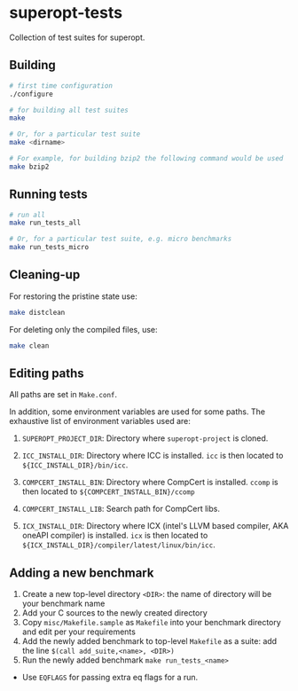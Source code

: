 superopt-tests
==============

Collection of test suites for superopt.

## Building

```sh
# first time configuration
./configure

# for building all test suites
make

# Or, for a particular test suite
make <dirname>

# For example, for building bzip2 the following command would be used
make bzip2
```

## Running tests

```sh
# run all
make run_tests_all

# Or, for a particular test suite, e.g. micro benchmarks
make run_tests_micro
```

## Cleaning-up

For restoring the pristine state use:
```sh
make distclean
```

For deleting only the compiled files, use:
```sh
make clean
```

## Editing paths

All paths are set in `Make.conf`.

In addition, some environment variables are used for some paths.  The exhaustive list of environment variables used are:

1. `SUPEROPT_PROJECT_DIR`: Directory where `superopt-project` is cloned.

2. `ICC_INSTALL_DIR`: Directory where ICC is installed.  `icc` is then located to `${ICC_INSTALL_DIR}/bin/icc`.

3. `COMPCERT_INSTALL_BIN`: Directory where CompCert is installed.  `ccomp` is then located to `${COMPCERT_INSTALL_BIN}/ccomp`

4. `COMPCERT_INSTALL_LIB`: Search path for CompCert libs.

5. `ICX_INSTALL_DIR`: Directory where ICX (intel's LLVM based compiler, AKA oneAPI compiler) is installed.  `icx` is then located to `${ICX_INSTALL_DIR}/compiler/latest/linux/bin/icc`.

## Adding a new benchmark

1. Create a new top-level directory `<DIR>`: the name of directory will be your benchmark name
2. Add your C sources to the newly created directory
3. Copy `misc/Makefile.sample` as `Makefile` into your benchmark directory and edit per your requirements
4. Add the newly added benchmark to top-level `Makefile` as a suite: add the line `$(call add_suite,<name>, <DIR>)`
5. Run the newly added benchmark `make run_tests_<name>`
  - Use `EQFLAGS` for passing extra eq flags for a run.
